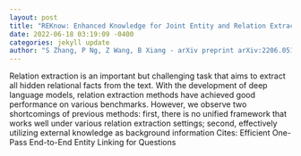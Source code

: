 ```yaml
--- 
layout: post 
title: "REKnow: Enhanced Knowledge for Joint Entity and Relation Extraction" 
date: 2022-06-18 03:19:09 -0400 
categories: jekyll update 
author: "S Zhang, P Ng, Z Wang, B Xiang - arXiv preprint arXiv:2206.05123, 2022" 
--- 
```

Relation extraction is an important but challenging task that aims to extract all hidden relational facts from the text. With the development of deep language models, relation extraction methods have achieved good performance on various benchmarks. However, we observe two shortcomings of previous methods: first, there is no unified framework that works well under various relation extraction settings; second, effectively utilizing external knowledge as background information Cites: Efficient One-Pass End-to-End Entity Linking for Questions
